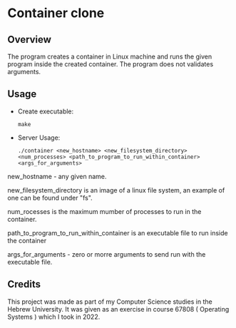 # Container clone

Overview
--------
The program creates a container in Linux machine and runs the given program inside the created container.
The program does not validates arguments.


Usage
-----
* Create executable:

    `make`

* Server Usage:

    `./container <new_hostname> <new_filesystem_directory> <num_processes> <path_to_program_to_run_within_container> <args_for_arguments>`
    
new_hostname - any given name.

new_filesystem_directory is an image of a linux file system, an example of one can be found under "fs".

num_rocesses is the maximum mumber of processes to run in the container.

path_to_program_to_run_within_container is an executable file to run inside the container

args_for_arguments - zero or morre arguments to send run with the executable file.

Credits
-------
This project was made as part of my Computer Science studies in the Hebrew University.
It was given as an exercise in course 67808 ( Operating Systems ) which I took in 2022.
